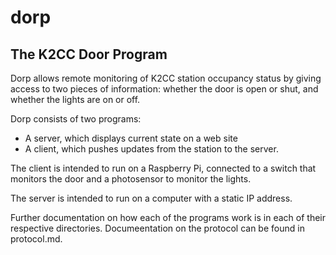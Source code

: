 # dorp
## The K2CC Door Program

Dorp allows remote monitoring of K2CC station occupancy status by giving access to two pieces of information:
whether the door is open or shut, and whether the lights are on or off.

Dorp consists of two programs:
- A server, which displays current state on a web site
- A client, which pushes updates from the station to the server.

The client is intended to run on a Raspberry Pi, connected to a switch that monitors the door and
a photosensor to monitor the lights.

The server is intended to run on a computer with a static IP address.

Further documentation on how each of the programs work is in each of their respective directories.
Documeentation on the protocol can be found in protocol.md.

